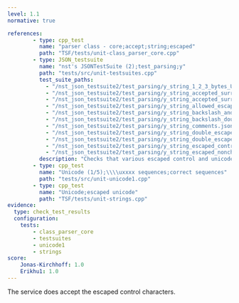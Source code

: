 ```yaml
---
level: 1.1
normative: true

references:
        - type: cpp_test
          name: "parser class - core;accept;string;escaped"
          path: "TSF/tests/unit-class_parser_core.cpp"
        - type: JSON_testsuite
          name: "nst's JSONTestSuite (2);test_parsing;y"
          path: "tests/src/unit-testsuites.cpp"
          test_suite_paths:
            - "/nst_json_testsuite2/test_parsing/y_string_1_2_3_bytes_UTF-8_sequences.json"
            - "/nst_json_testsuite2/test_parsing/y_string_accepted_surrogate_pair.json"
            - "/nst_json_testsuite2/test_parsing/y_string_accepted_surrogate_pairs.json"
            - "/nst_json_testsuite2/test_parsing/y_string_allowed_escapes.json"
            - "/nst_json_testsuite2/test_parsing/y_string_backslash_and_u_escaped_zero.json"
            - "/nst_json_testsuite2/test_parsing/y_string_backslash_doublequotes.json"
            - "/nst_json_testsuite2/test_parsing/y_string_comments.json"
            - "/nst_json_testsuite2/test_parsing/y_string_double_escape_a.json"
            - "/nst_json_testsuite2/test_parsing/y_string_double_escape_n.json"
            - "/nst_json_testsuite2/test_parsing/y_string_escaped_control_character.json"
            - "/nst_json_testsuite2/test_parsing/y_string_escaped_noncharacter.json"
          description: "Checks that various escaped control and unicode characters are accepted."
        - type: cpp_test
          name: "Unicode (1/5);\\\\uxxxx sequences;correct sequences"
          path: "tests/src/unit-unicode1.cpp"
        - type: cpp_test
          name: "Unicode;escaped unicode"
          path: "TSF/tests/unit-strings.cpp"
evidence:
  type: check_test_results
  configuration:
    tests: 
        - class_parser_core
        - testsuites
        - unicode1
        - strings
score:
    Jonas-Kirchhoff: 1.0
    Erikhu1: 1.0
---
```


The service does accept the escaped control characters.
